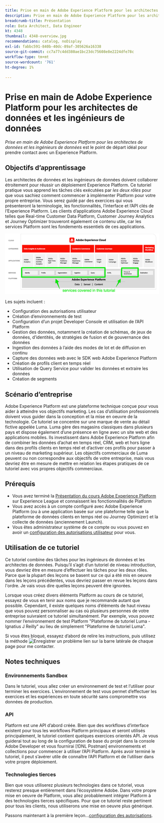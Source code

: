 ```yaml
---
title: Prise en main de Adobe Experience Platform pour les architectes de données et les ingénieurs de données
description: Prise en main de Adobe Experience Platform pour les architectes de données et les ingénieurs de données.
breadcrumb-title: Présentation
role: Data Architect, Data Engineer
kt: 4348
thumbnail: 4348-overview.jpg
recommendations: catalog, noDisplay
exl-id: fabbc591-840b-40dc-89af-305626a16338
source-git-commit: cc7a77c4dd380ae1bc23dc75608e8e2224dfe78c
workflow-type: tm+mt
source-wordcount: '761'
ht-degree: 1%

---
```


# Prise en main de Adobe Experience Platform pour les architectes de données et les ingénieurs de données

<!--5min-->

_Prise en main de Adobe Experience Platform pour les architectes de données et les ingénieurs de données_ est le point de départ idéal pour prendre contact avec un Experience Platform.


<!--How do we address ETL-->

## Objectifs d’apprentissage

Les architectes de données et les ingénieurs de données doivent collaborer étroitement pour réussir un déploiement Experience Platform. Ce tutoriel pratique vous apprend les tâches clés exécutées par _les deux rôles_ pour que vous sachiez comment commencer à implémenter Platform pour votre propre entreprise. Vous serez guidé par des exercices qui vous présenteront la terminologie, les fonctionnalités, l’interface et l’API clés de l’Experience Platform. Les clients d’applications Adobe Experience Cloud telles que Real-time Customer Data Platform, Customer Journey Analytics et Journey Optimizer trouveront également ce contenu utile, car les services Platform sont les fondements essentiels de ces applications.

![Présentation de Adobe Experience Cloud présentant les services Platform couverts dans ce tutoriel : identité, profil, segmentation, ingestion, requête et gouvernance](assets/marketecture.png)

Les sujets incluent :

* Configuration des autorisations utilisateur
* Création d’environnements de test
* Configuration d’un projet Developer Console et utilisation de l’API Platform
* Gestion des données, notamment la création de schémas, de jeux de données, d’identités, de stratégies de fusion et de gouvernance des données
* Ingestion des données à l’aide des modes de lot et de diffusion en continu
* Capture des données web avec le SDK web Adobe Experience Platform
* Création de profils client en temps réel
* Utilisation de Query Service pour valider les données et extraire les données
* Création de segments

## Scénario d’entreprise

Adobe Experience Platform est une plateforme technique conçue pour vous aider à atteindre vos objectifs marketing. Les cas d’utilisation professionnels doivent vous guider dans la conception et la mise en oeuvre de la technologie. Ce tutoriel se concentre sur une marque de vente au détail fictive appelée Luma. Luma gère des magasins classiques dans plusieurs pays et dispose également d’une présence en ligne avec un site web et des applications mobiles. Ils investissent dans Adobe Experience Platform afin de combiner les données d’achat en temps réel, CRM, web et hors ligne dans des profils clients en temps réel et d’activer ces profils pour passer à un niveau de marketing supérieur. Les objectifs commerciaux de Luma peuvent ou non correspondre aux objectifs de votre entreprise, mais vous devriez être en mesure de mettre en relation les étapes pratiques de ce tutoriel avec vos propres objectifs commerciaux.

## Prérequis

* Vous avez terminé la [Présentation du cours Adobe Experience Platform](https://experienceleague.adobe.com/?recommended=ExperiencePlatform-U-1-2020.1) sur Experience League et connaissent les fonctionnalités de Platform
* Vous avez accès à un compte configuré avec Adobe Experience Platform (ou à une application basée sur une plateforme telle que la plateforme de données clients en temps réel ou Journey Optimizer) et la collecte de données (anciennement Launch).
* Vous êtes administrateur système de ce compte ou vous pouvez en avoir un [configuration des autorisations utilisateur](configure-permissions.md) pour vous.

## Utilisation de ce tutoriel

Ce tutoriel combine des tâches pour les ingénieurs de données et les architectes de données. Puisqu’il s’agit d’un tutoriel de niveau introduction, vous devriez être en mesure d’effectuer les tâches pour les deux rôles. Parce que la plupart des leçons se basent sur ce qui a été mis en oeuvre dans les leçons précédentes, vous devriez passer en revue les leçons dans l&#39;ordre. Je vais vous dire quelles leçons peuvent être ignorées.

Lorsque vous créez divers éléments Platform au cours de ce tutoriel, essayez de vous en tenir aux noms que je recommande autant que possible. Cependant, il existe quelques noms d’éléments de haut niveau que vous pouvez personnaliser au cas où plusieurs personnes de votre entreprise suivraient ce tutoriel simultanément. Par exemple, vous pouvez nommer l’environnement de test Platform &quot;Plateforme de tutoriel Luma - Ignatius J Reilly&quot; au lieu de simplement &quot;Plateforme de tutoriel Luma&quot;.

Si vous êtes bloqué, essayez d’abord de relire les instructions, puis utilisez la méthode ![Enregistrer un problème](https://experienceleague.adobe.com/assets/img/feedback.svg) lien sur la barre latérale de chaque page pour me contacter.

## Notes techniques

### Environnements Sandbox

Dans le tutoriel, vous allez créer un environnement de test et l’utiliser pour terminer les exercices. L’environnement de test vous permet d’effectuer les exercices et les expériences en toute sécurité sans compromettre vos données de production.

### API

Platform est une API d’abord créée. Bien que des workflows d’interface existent pour tous les workflows Platform principaux et seront utilisés principalement, le tutoriel contient quelques exercices orientés API. Je vous guiderai tout au long de la configuration de base du projet dans la console Adobe Developer et vous fournirai [!DNL Postman] environnements et collections pour commencer à utiliser l’API Platform. Après avoir terminé le tutoriel, il peut s’avérer utile de connaître l’API Platform et de l’utiliser dans votre propre déploiement.

### Technologies tierces

Bien que vous utiliserez plusieurs technologies dans ce tutoriel, vous resterez presque entièrement dans l’écosystème Adobe. Dans votre propre mise en oeuvre de Platform, vous allez probablement intégrer Platform à des technologies tierces spécifiques. Pour que ce tutoriel reste pertinent pour tous les clients, nous utiliserons une mise en oeuvre plus générique.

Passons maintenant à la première leçon...[configuration des autorisations](configure-permissions.md).
